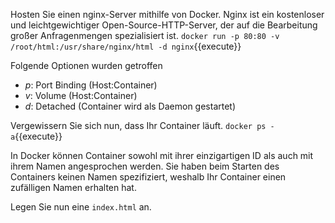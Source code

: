 Hosten Sie einen nginx-Server mithilfe von Docker. Nginx ist ein kostenloser und leichtgewichtiger Open-Source-HTTP-Server, der auf die Bearbeitung großer Anfragenmengen spezialisiert ist.
`docker run -p 80:80 -v /root/html:/usr/share/nginx/html -d nginx`{{execute}}

Folgende Optionen wurden getroffen
 - *p*: Port Binding (Host:Container)
 - *v*: Volume (Host:Container)
 - *d*: Detached (Container wird als Daemon gestartet)

Vergewissern Sie sich nun, dass Ihr Container läuft.
`docker ps -a`{{execute}}

In Docker können Container sowohl mit ihrer einzigartigen ID als auch mit ihrem Namen angesprochen werden. Sie haben beim Starten des Containers keinen Namen spezifiziert, weshalb Ihr Container einen zufälligen Namen erhalten hat.

Legen Sie nun eine `index.html` an.
